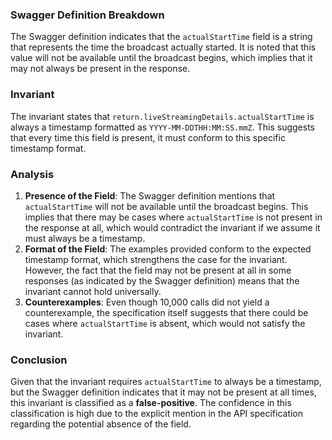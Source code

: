 ### Swagger Definition Breakdown
The Swagger definition indicates that the `actualStartTime` field is a string that represents the time the broadcast actually started. It is noted that this value will not be available until the broadcast begins, which implies that it may not always be present in the response.

### Invariant
The invariant states that `return.liveStreamingDetails.actualStartTime` is always a timestamp formatted as `YYYY-MM-DDTHH:MM:SS.mmZ`. This suggests that every time this field is present, it must conform to this specific timestamp format.

### Analysis
1. **Presence of the Field**: The Swagger definition mentions that `actualStartTime` will not be available until the broadcast begins. This implies that there may be cases where `actualStartTime` is not present in the response at all, which would contradict the invariant if we assume it must always be a timestamp.
2. **Format of the Field**: The examples provided conform to the expected timestamp format, which strengthens the case for the invariant. However, the fact that the field may not be present at all in some responses (as indicated by the Swagger definition) means that the invariant cannot hold universally.
3. **Counterexamples**: Even though 10,000 calls did not yield a counterexample, the specification itself suggests that there could be cases where `actualStartTime` is absent, which would not satisfy the invariant.

### Conclusion
Given that the invariant requires `actualStartTime` to always be a timestamp, but the Swagger definition indicates that it may not be present at all times, this invariant is classified as a **false-positive**. The confidence in this classification is high due to the explicit mention in the API specification regarding the potential absence of the field.
